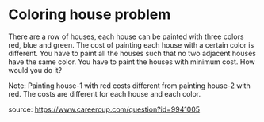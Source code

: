 # Coloring house problem

There are a row of houses, each house can be painted with three colors red, blue and green. The cost of painting each house with a certain color is different. You have to paint all the houses such that no two adjacent houses have the same color. You have to paint the houses with minimum cost. How would you do it? 

Note: Painting house-1 with red costs different from painting house-2 with red. The costs are different for each house and each color.

source: https://www.careercup.com/question?id=9941005
